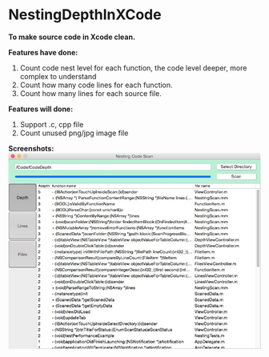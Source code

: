# NestingDepthInXCode

**To make source code in Xcode clean.**

**Features have done:**
  1. Count code nest level for each function, the code level deeper, more complex to understand
  2. Count how many code lines for each function.
  3. Count how many lines for each source file.
  
**Features will done:**
  1. Support .c, cpp file
  2. Count unused png/jpg image file

**Screenshots:**
 ![image](https://github.com/shuice/NestingDepthInXCode/raw/master/Nesting/Screenshots/capture1.png)

